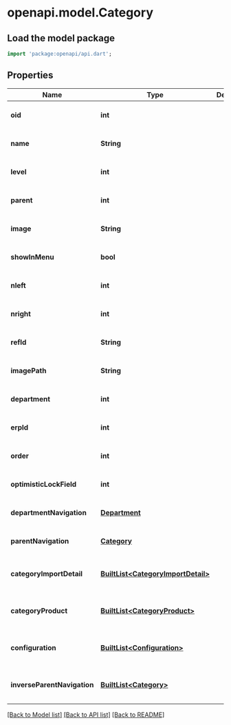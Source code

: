 # openapi.model.Category

## Load the model package
```dart
import 'package:openapi/api.dart';
```

## Properties
Name | Type | Description | Notes
------------ | ------------- | ------------- | -------------
**oid** | **int** |  | [optional] [default to null]
**name** | **String** |  | [optional] [default to null]
**level** | **int** |  | [optional] [default to null]
**parent** | **int** |  | [optional] [default to null]
**image** | **String** |  | [optional] [default to null]
**showInMenu** | **bool** |  | [optional] [default to null]
**nleft** | **int** |  | [optional] [default to null]
**nright** | **int** |  | [optional] [default to null]
**refId** | **String** |  | [optional] [default to null]
**imagePath** | **String** |  | [optional] [default to null]
**department** | **int** |  | [optional] [default to null]
**erpId** | **int** |  | [optional] [default to null]
**order** | **int** |  | [optional] [default to null]
**optimisticLockField** | **int** |  | [optional] [default to null]
**departmentNavigation** | [**Department**](Department.md) |  | [optional] [default to null]
**parentNavigation** | [**Category**](Category.md) |  | [optional] [default to null]
**categoryImportDetail** | [**BuiltList&lt;CategoryImportDetail&gt;**](CategoryImportDetail.md) |  | [optional] [default to const []]
**categoryProduct** | [**BuiltList&lt;CategoryProduct&gt;**](CategoryProduct.md) |  | [optional] [default to const []]
**configuration** | [**BuiltList&lt;Configuration&gt;**](Configuration.md) |  | [optional] [default to const []]
**inverseParentNavigation** | [**BuiltList&lt;Category&gt;**](Category.md) |  | [optional] [default to const []]

[[Back to Model list]](../README.md#documentation-for-models) [[Back to API list]](../README.md#documentation-for-api-endpoints) [[Back to README]](../README.md)


